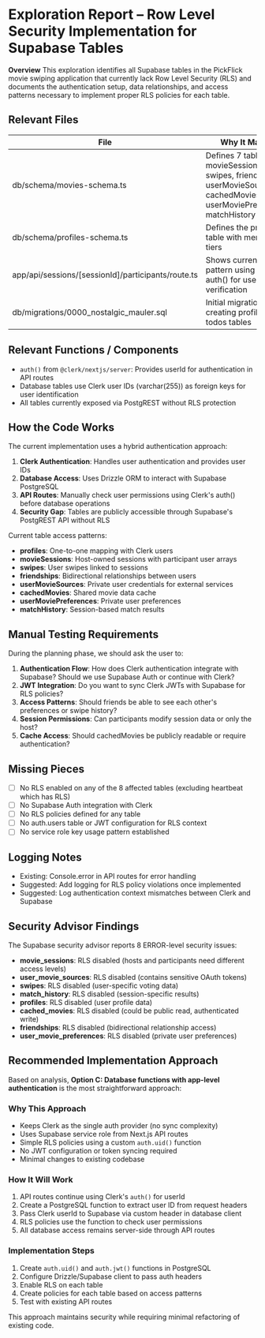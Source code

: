 # Exploration Report – Row Level Security Implementation for Supabase Tables

**Overview**
This exploration identifies all Supabase tables in the PickFlick movie swiping application that currently lack Row Level Security (RLS) and documents the authentication setup, data relationships, and access patterns necessary to implement proper RLS policies for each table.

## Relevant Files
| File | Why It Matters |
|------|----------------|
| db/schema/movies-schema.ts | Defines 7 tables: movieSessions, swipes, friendships, userMovieSources, cachedMovies, userMoviePreferences, matchHistory |
| db/schema/profiles-schema.ts | Defines the profiles table with membership tiers |
| app/api/sessions/[sessionId]/participants/route.ts | Shows current auth pattern using Clerk's auth() for user verification |
| db/migrations/0000_nostalgic_mauler.sql | Initial migration creating profiles and todos tables |

## Relevant Functions / Components
- `auth()` from `@clerk/nextjs/server`: Provides userId for authentication in API routes
- Database tables use Clerk user IDs (varchar(255)) as foreign keys for user identification
- All tables currently exposed via PostgREST without RLS protection

## How the Code Works
The current implementation uses a hybrid authentication approach:
1. **Clerk Authentication**: Handles user authentication and provides user IDs
2. **Database Access**: Uses Drizzle ORM to interact with Supabase PostgreSQL
3. **API Routes**: Manually check user permissions using Clerk's auth() before database operations
4. **Security Gap**: Tables are publicly accessible through Supabase's PostgREST API without RLS

Current table access patterns:
- **profiles**: One-to-one mapping with Clerk users
- **movieSessions**: Host-owned sessions with participant user arrays
- **swipes**: User swipes linked to sessions
- **friendships**: Bidirectional relationships between users
- **userMovieSources**: Private user credentials for external services
- **cachedMovies**: Shared movie data cache
- **userMoviePreferences**: Private user preferences
- **matchHistory**: Session-based match results

## Manual Testing Requirements
During the planning phase, we should ask the user to:
1. **Authentication Flow**: How does Clerk authentication integrate with Supabase? Should we use Supabase Auth or continue with Clerk?
2. **JWT Integration**: Do you want to sync Clerk JWTs with Supabase for RLS policies?
3. **Access Patterns**: Should friends be able to see each other's preferences or swipe history?
4. **Session Permissions**: Can participants modify session data or only the host?
5. **Cache Access**: Should cachedMovies be publicly readable or require authentication?

## Missing Pieces
- [ ] No RLS enabled on any of the 8 affected tables (excluding heartbeat which has RLS)
- [ ] No Supabase Auth integration with Clerk
- [ ] No RLS policies defined for any table
- [ ] No auth.users table or JWT configuration for RLS context
- [ ] No service role key usage pattern established

## Logging Notes
- Existing: Console.error in API routes for error handling
- Suggested: Add logging for RLS policy violations once implemented
- Suggested: Log authentication context mismatches between Clerk and Supabase

## Security Advisor Findings
The Supabase security advisor reports 8 ERROR-level security issues:
- **movie_sessions**: RLS disabled (hosts and participants need different access levels)
- **user_movie_sources**: RLS disabled (contains sensitive OAuth tokens)
- **swipes**: RLS disabled (user-specific voting data)
- **match_history**: RLS disabled (session-specific results)
- **profiles**: RLS disabled (user profile data)
- **cached_movies**: RLS disabled (could be public read, authenticated write)
- **friendships**: RLS disabled (bidirectional relationship access)
- **user_movie_preferences**: RLS disabled (private user preferences)

## Recommended Implementation Approach
Based on analysis, **Option C: Database functions with app-level authentication** is the most straightforward approach:

### Why This Approach
- Keeps Clerk as the single auth provider (no sync complexity)
- Uses Supabase service role from Next.js API routes
- Simple RLS policies using a custom `auth.uid()` function
- No JWT configuration or token syncing required
- Minimal changes to existing codebase

### How It Will Work
1. API routes continue using Clerk's `auth()` for userId
2. Create a PostgreSQL function to extract user ID from request headers
3. Pass Clerk userId to Supabase via custom header in database client
4. RLS policies use the function to check user permissions
5. All database access remains server-side through API routes

### Implementation Steps
1. Create `auth.uid()` and `auth.jwt()` functions in PostgreSQL
2. Configure Drizzle/Supabase client to pass auth headers
3. Enable RLS on each table
4. Create policies for each table based on access patterns
5. Test with existing API routes

This approach maintains security while requiring minimal refactoring of existing code.
